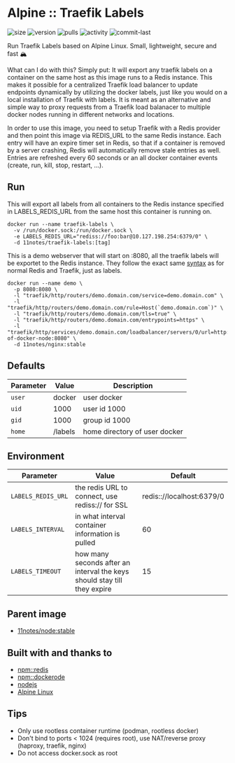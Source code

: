 # Alpine :: Traefik Labels
![size](https://img.shields.io/docker/image-size/11notes/traefik-labels/0.1.0?color=0eb305) ![version](https://img.shields.io/docker/v/11notes/traefik-labels?color=eb7a09) ![pulls](https://img.shields.io/docker/pulls/11notes/traefik-labels?color=2b75d6) ![activity](https://img.shields.io/github/commit-activity/m/11notes/docker-traefik-labels?color=c91cb8) ![commit-last](https://img.shields.io/github/last-commit/11notes/docker-traefik-labels?color=c91cb8)

Run Traefik Labels based on Alpine Linux. Small, lightweight, secure and fast 🏔️

What can I do with this? Simply put: It will export any traefik labels on a container on the same host as this image runs to a Redis instance. This makes it possible for a centralized Traefik load balancer to update endpoints dynamically by utilizing the docker labels, just like you would on a local installation of Traefik with labels. It is meant as an alternative and simple way to proxy requests from a Traefik load balanacer to multiple docker nodes running in different networks and locations.

In order to use this image, you need to setup Traefik with a Redis provider and then point this image via REDIS_URL to the same Redis instance. Each entry will have an expire timer set in Redis, so that if a container is removed by a server crashing, Redis will automatically remove stale entries as well. Entries are refreshed every 60 seconds or an all docker container events (create, run, kill, stop, restart, ...).

## Run
This will export all labels from all containers to the Redis instance specified in LABELS_REDIS_URL from the same host this container is running on.
```shell
docker run --name traefik-labels \
  -v /run/docker.sock:/run/docker.sock \
  -e LABELS_REDIS_URL="rediss://foo:bar@10.127.198.254:6379/0" \
  -d 11notes/traefik-labels:[tag]
```

This is a demo webserver that will start on :8080, all the traefik labels will be exportet to the Redis instance. They follow the exact same [syntax](https://doc.traefik.io/traefik/routing/providers/kv/) as for normal Redis and Traefik, just as labels.
```shell
docker run --name demo \
  -p 8080:8080 \
  -l "traefik/http/routers/demo.domain.com/service=demo.domain.com" \
  -l "traefik/http/routers/demo.domain.com/rule=Host(`demo.domain.com`)" \
  -l "traefik/http/routers/demo.domain.com/tls=true" \
  -l "traefik/http/routers/demo.domain.com/entrypoints=https" \
  -l "traefik/http/services/demo.domain.com/loadbalancer/servers/0/url=http://fqdn-of-docker-node:8080" \
  -d 11notes/nginx:stable
```

## Defaults
| Parameter | Value | Description |
| --- | --- | --- |
| `user` | docker | user docker |
| `uid` | 1000 | user id 1000 |
| `gid` | 1000 | group id 1000 |
| `home` | /labels | home directory of user docker |

## Environment
| Parameter | Value | Default |
| --- | --- | --- |
| `LABELS_REDIS_URL` | the redis URL to connect, use rediss:// for SSL | redis:://localhost:6379/0 |
| `LABELS_INTERVAL` | in what interval container information is pulled | 60 |
| `LABELS_TIMEOUT` | how many seconds after an interval the keys should stay till they expire | 15 |

## Parent image
* [11notes/node:stable](https://github.com/11notes/docker-node)

## Built with and thanks to
* [npm::redis](https://www.npmjs.com/package/redis)
* [npm::dockerode](https://www.npmjs.com/package/dockerode)
* [nodejs](https://nodejs.org/en)
* [Alpine Linux](https://alpinelinux.org)

## Tips
* Only use rootless container runtime (podman, rootless docker)
* Don't bind to ports < 1024 (requires root), use NAT/reverse proxy (haproxy, traefik, nginx)
* Do not access docker.sock as root